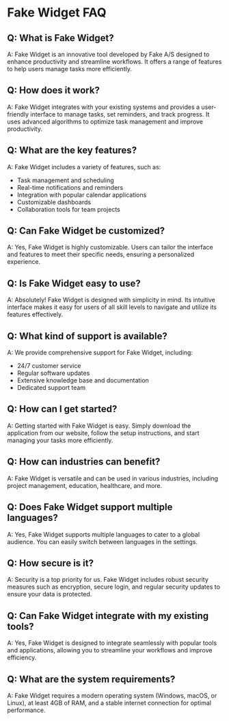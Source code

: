 # Fake Widget FAQ

## Q: What is Fake Widget?
A: Fake Widget is an innovative tool developed by Fake A/S designed to enhance productivity and streamline workflows. It offers a range of features to help users manage tasks more efficiently.

## Q: How does it work?
A: Fake Widget integrates with your existing systems and provides a user-friendly interface to manage tasks, set reminders, and track progress. It uses advanced algorithms to optimize task management and improve productivity.

## Q: What are the key features?
A: Fake Widget includes a variety of features, such as:
- Task management and scheduling
- Real-time notifications and reminders
- Integration with popular calendar applications
- Customizable dashboards
- Collaboration tools for team projects

## Q: Can Fake Widget be customized?
A: Yes, Fake Widget is highly customizable. Users can tailor the interface and features to meet their specific needs, ensuring a personalized experience.

## Q: Is Fake Widget easy to use?
A: Absolutely! Fake Widget is designed with simplicity in mind. Its intuitive interface makes it easy for users of all skill levels to navigate and utilize its features effectively.

## Q: What kind of support is available?
A: We provide comprehensive support for Fake Widget, including:
- 24/7 customer service
- Regular software updates
- Extensive knowledge base and documentation
- Dedicated support team

## Q: How can I get started?
A: Getting started with Fake Widget is easy. Simply download the application from our website, follow the setup instructions, and start managing your tasks more efficiently.

## Q: How can industries can benefit?
A: Fake Widget is versatile and can be used in various industries, including project management, education, healthcare, and more.

## Q: Does Fake Widget support multiple languages?
A: Yes, Fake Widget supports multiple languages to cater to a global audience. You can easily switch between languages in the settings.

## Q: How secure is it?
A: Security is a top priority for us. Fake Widget includes robust security measures such as encryption, secure login, and regular security updates to ensure your data is protected.

## Q: Can Fake Widget integrate with my existing tools?
A: Yes, Fake Widget is designed to integrate seamlessly with popular tools and applications, allowing you to streamline your workflows and improve efficiency.

## Q: What are the system requirements?
A: Fake Widget requires a modern operating system (Windows, macOS, or Linux), at least 4GB of RAM, and a stable internet connection for optimal performance.